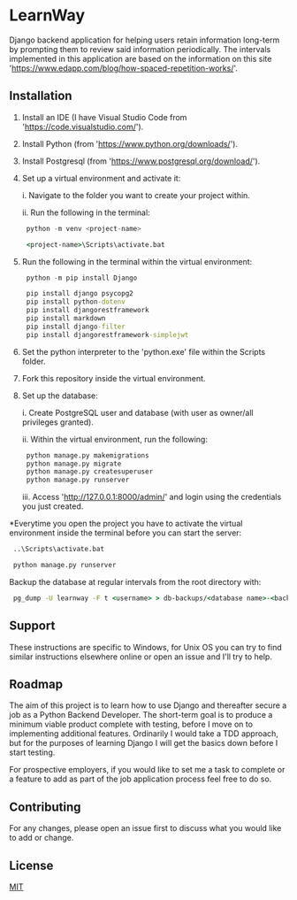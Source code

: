# LearnWay

Django backend application for helping users retain information long-term by prompting them to review said information periodically. The intervals implemented in this application are based on the information on this site 'https://www.edapp.com/blog/how-spaced-repetition-works/'.

## Installation

1. Install an IDE (I have Visual Studio Code from 'https://code.visualstudio.com/').
2. Install Python (from 'https://www.python.org/downloads/').
3. Install Postgresql (from 'https://www.postgresql.org/download/').
4. Set up a virtual environment and activate it:

   i. Navigate to the folder you want to create your project within.

   ii. Run the following in the terminal:
      ```python
       python -m venv <project-name>
      ```
      ```cmd
       <project-name>\Scripts\activate.bat
      ```
5. Run the following in the terminal within the virtual environment:
   ```python
    python -m pip install Django
   ```
   ```cmd
    pip install django psycopg2
    pip install python-dotenv
    pip install djangorestframework
    pip install markdown
    pip install django-filter
    pip install djangorestframework-simplejwt
   ```
6. Set the python interpreter to the 'python.exe' file within the Scripts folder.
7. Fork this repository inside the virtual environment.
8. Set up the database:

   i. Create PostgreSQL user and database (with user as owner/all privileges granted).

   ii. Within the virtual environment, run the following:
      ```python
       python manage.py makemigrations
       python manage.py migrate
       python manage.py createsuperuser
       python manage.py runserver
      ```

   iii. Access 'http://127.0.0.1:8000/admin/' and login using the credentials you just created.

*Everytime you open the project you have to activate the virtual environment inside the terminal before you can start the server:
   ```cmd
    ..\Scripts\activate.bat
   ```
   ```python
    python manage.py runserver
   ```

Backup the database at regular intervals from the root directory with:
   ```cmd
    pg_dump -U learnway -F t <username> > db-backups/<database name>-<backup number>.tar
   ```

## Support

These instructions are specific to Windows, for Unix OS you can try to find similar instructions elsewhere online or open an issue and I'll try to help.

## Roadmap

The aim of this project is to learn how to use Django and thereafter secure a job as a Python Backend Developer. The short-term goal is to produce a minimum viable product complete with testing, before I move on to implementing additional features. Ordinarily I would take a TDD approach, but for the purposes of learning Django I will get the basics down before I start testing.

For prospective employers, if you would like to set me a task to complete or a feature to add as part of the job application process feel free to do so.

## Contributing

For any changes, please open an issue first to discuss what you would like to add or change.

## License

[MIT](https://choosealicense.com/licenses/mit/)